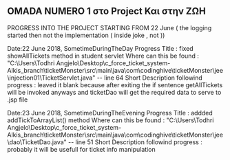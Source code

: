 ## OMADA NUMERO 1 στο Project Και στην ΖΩΗ

PROGRESS INTO THE PROJECT STARTING FROM 22 June ( the logging started then not the implementation ( inside joke , not ))

Date:22 June 2018, SometimeDuringTheDay
Progress Title : fixed showAllTickets method in student servlet
Where can this be found : "C:\Users\Todhri Angjelo\Desktop\c_force_ticket_system-Alkis_branch\ticketMonster\src\main\java\com\codinghive\ticketMonster\jee\injection01\TicketServlet.java" -- line 64
Short Description followind progress : leaved it blank because after exiting the if sentence getAllTickets will be invoked anyways and ticketDao will get the required data to serve to .jsp file

Date:23 June 2018, SometimeDuringTheEvening
Progress Title : addded addTickToArrayList() method
Where can this be found : "C:\Users\Todhri Angjelo\Desktop\c_force_ticket_system-Alkis_branch\ticketMonster\src\main\java\com\codinghive\ticketMonster\jee\dao\TicketDao.java" -- line 51
Short Description followind progress : probably it will be usefull for ticket info manipulation